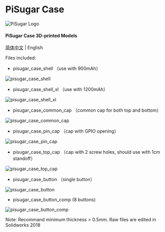 # PiSugar Case

![PiSugar Logo](https://raw.githubusercontent.com/JdaieLin/PiSugar/master/logo.jpg)

#### PiSugar Case 3D-printed Models

[简体中文](https://github.com/PiSugar/PiSugar/tree/master/model/readme.zh-CN.md) | English

Files included:


- pisugar_case_shell （use with 900mAh）

![pisugar_case_shell](https://raw.githubusercontent.com/JdaieLin/PiSugar/master/model/pisugar_case_shell.png)


- pisugar_case_shell_xl （use with 1200mAh）

![pisugar_case_shell_xl](https://raw.githubusercontent.com/JdaieLin/PiSugar/master/model/pisugar_case_shell_xl.png)


- pisugar_case_common_cap （common cap for both top and bottom）

![pisugar_case_common_cap](https://raw.githubusercontent.com/JdaieLin/PiSugar/master/model/pisugar_case_common_cap.png)


- pisugar_case_pin_cap （cap with GPIO opening）

![pisugar_case_pin_cap](https://raw.githubusercontent.com/JdaieLin/PiSugar/master/model/pisugar_case_pin_cap.png)


- pisugar_case_top_cap （cap with 2 screw holes, should use with 1cm standoff）

![pisugar_case_top_cap](https://raw.githubusercontent.com/JdaieLin/PiSugar/master/model/pisugar_case_top_cap.png)


- pisugar_case_button （single button）

![pisugar_case_button](https://raw.githubusercontent.com/JdaieLin/PiSugar/master/model/pisugar_case_button.png)


- pisugar_case_button_comp (8 buttons)

![pisugar_case_button_comp](https://raw.githubusercontent.com/JdaieLin/PiSugar/master/model/pisugar_case_button_comp.png)


Note: Recommand minimum thickness > 0.5mm. Raw files are edited in Solidworks 2018 
